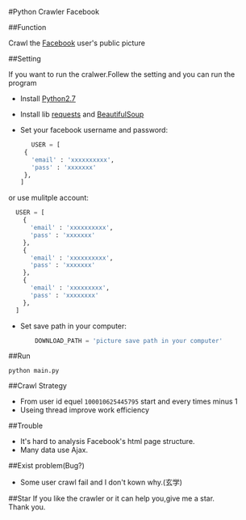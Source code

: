 #Python Crawler Facebook

##Function

Crawl the [Facebook](https://www.facebook.com) user's public picture

##Setting

If you want to run the cralwer.Follew the setting and you can run the program

 * Install [Python2.7](https://www.python.org/)
 * Install lib [requests](http://docs.python-requests.org/en/master/) and [BeautifulSoup](https://www.crummy.com/software/BeautifulSoup/bs4/doc/)
 * Set your facebook username and password:
 
	 ```python
		USER = [
      {
        'email' : 'xxxxxxxxxx',
        'pass' : 'xxxxxxx'
      },
    ]

	 ```
  or use mulitple account:

  ```python
    USER = [
      {
        'email' : 'xxxxxxxxxx',
        'pass' : 'xxxxxxx'
      },
      {
        'email' : 'xxxxxxxxxx',
        'pass' : 'xxxxxxx'
      },
      {
        'email' : 'xxxxxxxxx',
        'pass' : 'xxxxxxxx'
      },
    ]

  ```

 * Set save path in your computer:
 
	```python
		DOWNLOAD_PATH = 'picture save path in your computer'
	```

##Run

  `python main.py`

##Crawl Strategy

  * From user id equel `100010625445795` start and every times minus 1
  * Useing thread improve work efficiency
 
##Trouble
  * It's hard to analysis Facebook's html page structure.
  * Many data use Ajax.

##Exist problem(Bug?)
  * Some user crawl fail and I don't kown why.(玄学)

##Star
If you like the crawler or it can help you,give me a star.<br>
Thank you.